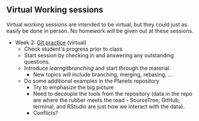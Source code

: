 ## Virtual Working sessions

Virtual working sessions are intended to be virtual, but they could just as easily be done in person. No homework will be given out at these sessions.

* Week 2: [Git practice](https://learngitbranching.js.org) (virtual)
  * Check student's progress prior to class.
  * Start session by checking in and answering any outstanding questions.
  * Introduce *learngitbranching* and start through the material.
    * New topics will include branching, merging, rebasing, ...
  * Do some additional examples in the Planets repository
    * Try to emphasize the big picture
    * Need to decouple the tools from the repository (data in the repo are where the rubber meets the road - SourceTree, GitHub, terminal, and RStudio are just how we interact with the data).
    * Conflicts?
    